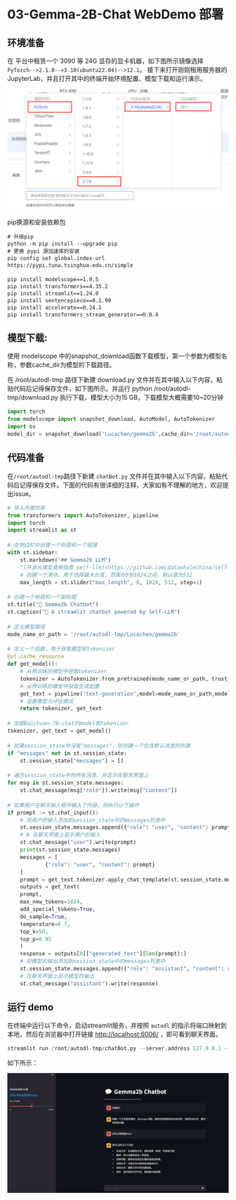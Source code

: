 # 03-Gemma-2B-Chat WebDemo 部署


## 环境准备

在 平台中租赁一个 3090 等 24G 显存的显卡机器，如下图所示镜像选择 `PyTorch-->2.1.0-->3.10(ubuntu22.04)-->12.1`。
接下来打开刚刚租用服务器的 JupyterLab，并且打开其中的终端开始环境配置、模型下载和运行演示。

![Alt text](images/image-1.png)

pip换源和安装依赖包

```shell
# 升级pip
python -m pip install --upgrade pip
# 更换 pypi 源加速库的安装
pip config set global.index-url https://pypi.tuna.tsinghua.edu.cn/simple

pip install modelscope==1.9.5
pip install transformers==4.35.2
pip install streamlit==1.24.0
pip install sentencepiece==0.1.99
pip install accelerate==0.24.1
pip install transformers_stream_generator==0.0.4
```

## 模型下载:

使用 modelscope 中的snapshot_download函数下载模型，第一个参数为模型名称，参数cache_dir为模型的下载路径。

在 /root/autodl-tmp 路径下新建 download.py 文件并在其中输入以下内容，粘贴代码后记得保存文件，如下图所示。并运行 python /root/autodl-tmp/download.py 执行下载，模型大小为15 GB，下载模型大概需要10~20分钟

```Python
import torch
from modelscope import snapshot_download, AutoModel, AutoTokenizer
import os
model_dir = snapshot_download('Lucachen/gemma2b',cache_dir='/root/autodl-tmp', revision='v1.0.4')
```

## 代码准备

在`/root/autodl-tmp`路径下新建 `chatBot.py` 文件并在其中输入以下内容，粘贴代码后记得保存文件。下面的代码有很详细的注释，大家如有不理解的地方，欢迎提出issue。

```Python
# 导入所需的库
from transformers import AutoTokenizer, pipeline
import torch
import streamlit as st

# 在侧边栏中创建一个标题和一个链接
with st.sidebar:
    st.markdown("## Gemma2b LLM")
    "[开源大模型食用指南 self-llm](https://github.com/datawhalechina/self-llm.git)"
    # 创建一个滑块，用于选择最大长度，范围在0到1024之间，默认值为512
    max_length = st.slider("max_length", 0, 1024, 512, step=1)

# 创建一个标题和一个副标题
st.title("💬 Gemma2b Chatbot")
st.caption("🚀 A streamlit chatbot powered by Self-LLM")

# 定义模型路径
mode_name_or_path = '/root/autodl-tmp/Lucachen/gemma2b'

# 定义一个函数，用于获取模型和tokenizer
@st.cache_resource
def get_model():
    # 从预训练的模型中获取tokenizer
    tokenizer = AutoTokenizer.from_pretrained(mode_name_or_path, trust_remote_code=True)
    # 从预训练的模型中获取生成配置
    get_text = pipeline("text-generation",model=mode_name_or_path,model_kwargs={"torch_dtype": torch.bfloat16},device="cuda")
    # 设置模型为评估模式
    return tokenizer, get_text

# 加载Baichuan-7B-chat的model和tokenizer
tokenizer, get_text = get_model()

# 如果session_state中没有"messages"，则创建一个包含默认消息的列表
if "messages" not in st.session_state:
    st.session_state["messages"] = []

# 遍历session_state中的所有消息，并显示在聊天界面上
for msg in st.session_state.messages:
    st.chat_message(msg["role"]).write(msg["content"])

# 如果用户在聊天输入框中输入了内容，则执行以下操作
if prompt := st.chat_input():
    # 将用户的输入添加到session_state中的messages列表中
    st.session_state.messages.append({"role": "user", "content": prompt})
    # # 在聊天界面上显示用户的输入
    st.chat_message("user").write(prompt)
    print(st.session_state.messages)
    messages = [
            {"role": "user", "content": prompt}
    ]
    prompt = get_text.tokenizer.apply_chat_template(st.session_state.messages, tokenize=False, add_generation_prompt=True)
    outputs = get_text(
    prompt,
    max_new_tokens=1024,
    add_special_tokens=True,
    do_sample=True,
    temperature=0.7,
    top_k=50,
    top_p=0.95
    )
    response = outputs[0]["generated_text"][len(prompt):]
    # 将模型的输出添加到session_state中的messages列表中
    st.session_state.messages.append({"role": "assistant", "content": response})
    # 在聊天界面上显示模型的输出
    st.chat_message("assistant").write(response)
```

## 运行 demo

在终端中运行以下命令，启动streamlit服务，并按照 `autodl` 的指示将端口映射到本地，然后在浏览器中打开链接 [http://localhost:6006/](http://localhost:6006/) ，即可看到聊天界面。

```Python
streamlit run /root/autodl-tmp/chatBot.py --server.address 127.0.0.1 --server.port 6006
```
如下所示：

![Alt text](images/image-5.png)
